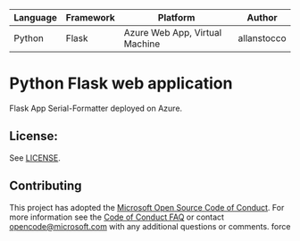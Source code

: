 | Language | Framework | Platform | Author |
| -------- | -------- |--------|--------|
| Python | Flask | Azure Web App, Virtual Machine| allanstocco |


# Python Flask web application

Flask App Serial-Formatter deployed on Azure.

## License:

See [LICENSE](LICENSE).

## Contributing

This project has adopted the [Microsoft Open Source Code of Conduct](https://opensource.microsoft.com/codeofconduct/). For more information see the [Code of Conduct FAQ](https://opensource.microsoft.com/codeofconduct/faq/) or contact [opencode@microsoft.com](mailto:opencode@microsoft.com) with any additional questions or comments.
force
